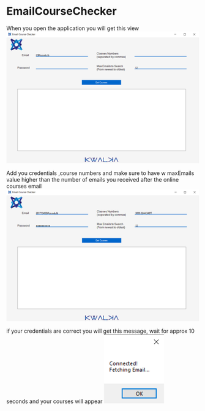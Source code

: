 # EmailCourseChecker
When you open the application you will get this view
![](Images/Default.png)


Add you credentials ,course numbers and make sure to have w maxEmails value higher than the number of emails you received after the online courses email
![](Images/Edited.png)

if your credentials are correct you will get this message, wait for approx 10 seconds and your courses will appear
![](Images/Connected.png)
